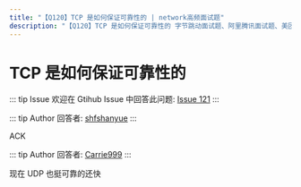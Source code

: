 ```yaml
---
title: "【Q120】TCP 是如何保证可靠性的 | network高频面试题"
description: "【Q120】TCP 是如何保证可靠性的 字节跳动面试题、阿里腾讯面试题、美团小米面试题。"
---
```


# TCP 是如何保证可靠性的

::: tip Issue
欢迎在 Gtihub Issue 中回答此问题: [Issue 121](https://github.com/shfshanyue/Daily-Question/issues/121)
:::

::: tip Author
回答者: [shfshanyue](https://github.com/shfshanyue)
:::

ACK

::: tip Author
回答者: [Carrie999](https://github.com/Carrie999)
:::

现在 UDP 也挺可靠的还快
